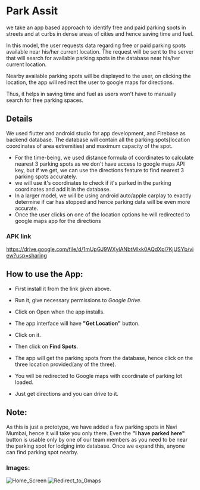 # Park Assit

we take an app based approach to identify free 
and paid parking spots in streets and at curbs in dense areas of 
cities and hence saving time and fuel.


In this model, the user requests data regarding free or
paid parking spots available near his/her current location. The request will be sent to the
server that will search for available parking spots in
the database near his/her current location.

Nearby available parking spots will be displayed to the user, on clicking the location, the app will redirect the user to google maps for directions.

Thus, it helps in saving time and fuel as users won't have to manually search for free parking spaces.


## Details

We used flutter and android studio for app development, and Firebase as backend database.
The database will contain all the parking spots[location coordinates of area extremities) and maximum capacity of the spot.

* For the time-being, we used distance formula of coordinates to calculate nearest 3 parking spots as we don't have access to google maps API key, but if we get, we can use the directions feature to find nearest 3 parking spots accurately.
* we will use it's coordinates to check if it's parked in the parking coordinates and add it in the database.
* In a larger model, we will be using android auto/apple carplay to exactly determine if car has stopped and hence parking data will be even more accurate.
* Once the user clicks on one of the location options he will redirected to google maps app for the directions
 
### APK link
https://drive.google.com/file/d/1mUpGJ9WXylANbtMlxk0AQdXpl7KjUSYb/view?usp=sharing


## How to use the App:
* First install it from the link given above.
* Run it, give necessary permissions to *Google Drive*.



* Click on Open when the app installs.
* The app interface will have **"Get Location"** button.
* Click on it.
* Then click on **Find Spots**.
* The app will get the parking spots from the database, hence click on the three location provided(any of the three).
* You will be redirected to Google maps with coordinate of parking lot loaded.
* Just get directions and you can drive to it.

## Note:
As this is just a prototype, we have added a few parking spots in Navi Mumbai, hence it will take you only there.
Even the **"I have parked here"** button is usable only by one of our team members as you need to be near the parking spot for lodging into database.
Once we expand this, anyone can find parking spot nearby.

### Images:
![Home_Screen](https://user-images.githubusercontent.com/92041385/142833844-09363316-643f-48cb-81e7-83f50a6f6fac.jpeg)
![Redirect_to_Gmaps](https://user-images.githubusercontent.com/92041385/142833906-fe35c46f-7d4e-4544-948e-92523a559b80.jpeg)

